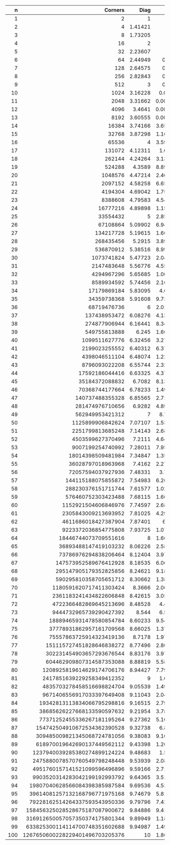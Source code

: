 |   n |                         Corners |     Diag |     VolumeB |   VolumeS |
|----:|--------------------------------:|---------:|------------:|----------:|
|   1 |                               2 |  1       | 1           | 0.02      |
|   2 |                               4 |  1.41421 | 0.785398    | 0.0396    |
|   3 |                               8 |  1.73205 | 0.523599    | 0.058808  |
|   4 |                              16 |  2       | 0.308425    | 0.0776318 |
|   5 |                              32 |  2.23607 | 0.164493    | 0.0960792 |
|   6 |                              64 |  2.44949 | 0.0807455   | 0.114158  |
|   7 |                             128 |  2.64575 | 0.0369122   | 0.131874  |
|   8 |                             256 |  2.82843 | 0.0158543   | 0.149237  |
|   9 |                             512 |  3       | 0.0064424   | 0.166252  |
|  10 |                            1024 |  3.16228 | 0.00249039  | 0.182927  |
|  11 |                            2048 |  3.31662 | 0.000919973 | 0.199269  |
|  12 |                            4096 |  3.4641  | 0.000325992 | 0.215283  |
|  13 |                            8192 |  3.60555 | 0.000111161 | 0.230978  |
|  14 |                           16384 |  3.74166 | 3.65762e-05 | 0.246358  |
|  15 |                           32768 |  3.87298 | 1.16407e-05 | 0.261431  |
|  16 |                           65536 |  4       | 3.59086e-06 | 0.276202  |
|  17 |                          131072 |  4.12311 | 1.0756e-06  | 0.290678  |
|  18 |                          262144 |  4.24264 | 3.13362e-07 | 0.304865  |
|  19 |                          524288 |  4.3589  | 8.89236e-08 | 0.318767  |
|  20 |                         1048576 |  4.47214 | 2.46114e-08 | 0.332392  |
|  21 |                         2097152 |  4.58258 | 6.65147e-09 | 0.345744  |
|  22 |                         4194304 |  4.69042 | 1.75725e-09 | 0.358829  |
|  23 |                         8388608 |  4.79583 | 4.54266e-10 | 0.371653  |
|  24 |                        16777216 |  4.89898 | 1.15012e-10 | 0.38422   |
|  25 |                        33554432 |  5       | 2.85424e-11 | 0.396535  |
|  26 |                        67108864 |  5.09902 | 6.94845e-12 | 0.408605  |
|  27 |                       134217728 |  5.19615 | 1.66053e-12 | 0.420432  |
|  28 |                       268435456 |  5.2915  | 3.89807e-13 | 0.432024  |
|  29 |                       536870912 |  5.38516 | 8.99431e-14 | 0.443383  |
|  30 |                      1073741824 |  5.47723 | 2.04103e-14 | 0.454516  |
|  31 |                      2147483648 |  5.56776 | 4.55749e-15 | 0.465425  |
|  32 |                      4294967296 |  5.65685 | 1.00189e-15 | 0.476117  |
|  33 |                      8589934592 |  5.74456 | 2.16936e-16 | 0.486595  |
|  34 |                     17179869184 |  5.83095 | 4.6287e-17  | 0.496863  |
|  35 |                     34359738368 |  5.91608 | 9.73607e-18 | 0.506925  |
|  36 |                     68719476736 |  6       | 2.01965e-18 | 0.516787  |
|  37 |                    137438953472 |  6.08276 | 4.13335e-19 | 0.526451  |
|  38 |                    274877906944 |  6.16441 | 8.34859e-20 | 0.535922  |
|  39 |                    549755813888 |  6.245   | 1.66478e-20 | 0.545204  |
|  40 |                   1099511627776 |  6.32456 | 3.27848e-21 | 0.5543    |
|  41 |                   2199023255552 |  6.40312 | 6.37813e-22 | 0.563214  |
|  42 |                   4398046511104 |  6.48074 | 1.22615e-22 | 0.571949  |
|  43 |                   8796093022208 |  6.55744 | 2.32994e-23 | 0.58051   |
|  44 |                  17592186044416 |  6.63325 | 4.37735e-24 | 0.5889    |
|  45 |                  35184372088832 |  6.7082  | 8.13302e-25 | 0.597122  |
|  46 |                  70368744177664 |  6.78233 | 1.49476e-25 | 0.60518   |
|  47 |                 140737488355328 |  6.85565 | 2.71815e-26 | 0.613076  |
|  48 |                 281474976710656 |  6.9282  | 4.89161e-27 | 0.620815  |
|  49 |                 562949953421312 |  7       | 8.7136e-28  | 0.628398  |
|  50 |                1125899906842624 |  7.07107 | 1.53674e-28 | 0.63583   |
|  51 |                2251799813685248 |  7.14143 | 2.68378e-29 | 0.643114  |
|  52 |                4503599627370496 |  7.2111  | 4.64214e-30 | 0.650251  |
|  53 |                9007199254740992 |  7.28011 | 7.95411e-31 | 0.657246  |
|  54 |               18014398509481984 |  7.34847 | 1.35034e-31 | 0.664101  |
|  55 |               36028797018963968 |  7.4162  | 2.27169e-32 | 0.670819  |
|  56 |               72057594037927936 |  7.48331 | 3.7877e-33  | 0.677403  |
|  57 |              144115188075855872 |  7.54983 | 6.26028e-34 | 0.683855  |
|  58 |              288230376151711744 |  7.61577 | 1.02581e-34 | 0.690178  |
|  59 |              576460752303423488 |  7.68115 | 1.66672e-35 | 0.696374  |
|  60 |             1152921504606846976 |  7.74597 | 2.68557e-36 | 0.702447  |
|  61 |             2305843009213693952 |  7.81025 | 4.29192e-37 | 0.708398  |
|  62 |             4611686018427387904 |  7.87401 | 6.804e-38   | 0.71423   |
|  63 |             9223372036854775808 |  7.93725 | 1.07012e-38 | 0.719945  |
|  64 |            18446744073709551616 |  8       | 1.66995e-39 | 0.725546  |
|  65 |            36893488147419103232 |  8.06226 | 2.58605e-40 | 0.731036  |
|  66 |            73786976294838206464 |  8.12404 | 3.97448e-41 | 0.736415  |
|  67 |           147573952589676412928 |  8.18535 | 6.06293e-42 | 0.741687  |
|  68 |           295147905179352825856 |  8.24621 | 9.18103e-43 | 0.746853  |
|  69 |           590295810358705651712 |  8.30662 | 1.38024e-43 | 0.751916  |
|  70 |          1180591620717411303424 |  8.3666  | 2.06022e-44 | 0.756877  |
|  71 |          2361183241434822606848 |  8.42615 | 3.05362e-45 | 0.76174   |
|  72 |          4722366482869645213696 |  8.48528 | 4.4947e-46  | 0.766505  |
|  73 |          9444732965739290427392 |  8.544   | 6.5707e-47  | 0.771175  |
|  74 |         18889465931478580854784 |  8.60233 | 9.54089e-48 | 0.775751  |
|  75 |         37778931862957161709568 |  8.66025 | 1.37616e-48 | 0.780236  |
|  76 |         75557863725914323419136 |  8.7178  | 1.97195e-49 | 0.784632  |
|  77 |        151115727451828646838272 |  8.77496 | 2.80737e-50 | 0.788939  |
|  78 |        302231454903657293676544 |  8.83176 | 3.97119e-51 | 0.79316   |
|  79 |        604462909807314587353088 |  8.88819 | 5.58203e-52 | 0.797297  |
|  80 |       1208925819614629174706176 |  8.94427 | 7.79741e-53 | 0.801351  |
|  81 |       2417851639229258349412352 |  9       | 1.0825e-53  | 0.805324  |
|  82 |       4835703278458516698824704 |  9.05539 | 1.49368e-54 | 0.809218  |
|  83 |       9671406556917033397649408 |  9.11043 | 2.04866e-55 | 0.813033  |
|  84 |      19342813113834066795298816 |  9.16515 | 2.79317e-56 | 0.816773  |
|  85 |      38685626227668133590597632 |  9.21954 | 3.78591e-57 | 0.820437  |
|  86 |      77371252455336267181195264 |  9.27362 | 5.10174e-58 | 0.824028  |
|  87 |     154742504910672534362390528 |  9.32738 | 6.8355e-59  | 0.827548  |
|  88 |     309485009821345068724781056 |  9.38083 | 9.10658e-60 | 0.830997  |
|  89 |     618970019642690137449562112 |  9.43398 | 1.20643e-60 | 0.834377  |
|  90 |    1237940039285380274899124224 |  9.48683 | 1.5894e-61  | 0.837689  |
|  91 |    2475880078570760549798248448 |  9.53939 | 2.08247e-62 | 0.840936  |
|  92 |    4951760157141521099596496896 |  9.59166 | 2.71372e-63 | 0.844117  |
|  93 |    9903520314283042199192993792 |  9.64365 | 3.51735e-64 | 0.847235  |
|  94 |   19807040628566084398385987584 |  9.69536 | 4.53479e-65 | 0.85029   |
|  95 |   39614081257132168796771975168 |  9.74679 | 5.81584e-66 | 0.853284  |
|  96 |   79228162514264337593543950336 |  9.79796 | 7.42003e-67 | 0.856218  |
|  97 |  158456325028528675187087900672 |  9.84886 | 9.41803e-68 | 0.859094  |
|  98 |  316912650057057350374175801344 |  9.89949 | 1.18932e-68 | 0.861912  |
|  99 |  633825300114114700748351602688 |  9.94987 | 1.49432e-69 | 0.864674  |
| 100 | 1267650600228229401496703205376 | 10       | 1.86818e-70 | 0.86738   |